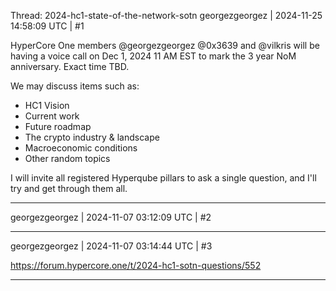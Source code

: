 Thread: 2024-hc1-state-of-the-network-sotn
georgezgeorgez | 2024-11-25 14:58:09 UTC | #1

HyperCore One members @georgezgeorgez @0x3639 and @vilkris will be having a voice call on Dec 1, 2024 11 AM EST to mark the 3 year NoM anniversary. Exact time TBD.

We may discuss items such as:
* HC1 Vision
* Current work
* Future roadmap
* The crypto industry & landscape
* Macroeconomic conditions
* Other random topics

I will invite all registered Hyperqube pillars to ask a single question, and I'll try and get through them all.

-------------------------

georgezgeorgez | 2024-11-07 03:12:09 UTC | #2



-------------------------

georgezgeorgez | 2024-11-07 03:14:44 UTC | #3

https://forum.hypercore.one/t/2024-hc1-sotn-questions/552

-------------------------

